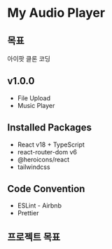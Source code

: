 # My Audio Player

## 목표

아이팟 클론 코딩

## v1.0.0

-   File Upload
-   Music Player

## Installed Packages

-   React v18 + TypeScript
-   react-router-dom v6
-   @heroicons/react
-   tailwindcss

## Code Convention

-   ESLint - Airbnb
-   Prettier

## 프로젝트 목표

